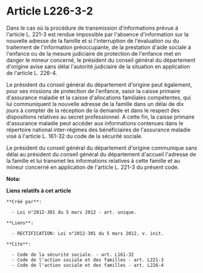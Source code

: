 # Article L226-3-2

Dans le cas où la procédure de transmission d'informations prévue à l'article L. 221-3 est rendue impossible par l'absence
d'information sur la nouvelle adresse de la famille et si l'interruption de l'évaluation ou du traitement de l'information
préoccupante, de la prestation d'aide sociale à l'enfance ou de la mesure judiciaire de protection de l'enfance met en danger
le mineur concerné, le président du conseil général du département d'origine avise sans délai l'autorité judiciaire de la
situation en application de l'article L. 226-4. 

Le président du conseil général du département d'origine peut également, pour ses missions de protection de l'enfance, saisir
la caisse primaire d'assurance maladie et la caisse d'allocations familiales compétentes, qui lui communiquent la nouvelle
adresse de la famille dans un délai de dix jours à compter de la réception de la demande et dans le respect des dispositions
relatives au secret professionnel. A cette fin, la caisse primaire d'assurance maladie peut accéder aux informations
contenues dans le répertoire national inter-régimes des bénéficiaires de l'assurance maladie visé à l'article L. 161-32 du
code de la sécurité sociale. 

Le président du conseil général du département d'origine communique sans délai au président du conseil général du département
d'accueil l'adresse de la famille et lui transmet les informations relatives à cette famille et au mineur concerné en
application de l'article L. 221-3 du présent code.

**Nota:**



**Liens relatifs à cet article**

	**Créé par**:

	  - Loi n°2012-301 du 5 mars 2012 - art. unique.

	**Liens**:

	  - RECTIFICATION: Loi n°2012-301 du 5 mars 2012, v. init.

	**Cite**:

	  - Code de la sécurité sociale. - art. L161-32
	  - Code de l'action sociale et des familles - art. L221-3
	  - Code de l'action sociale et des familles - art. L226-4
